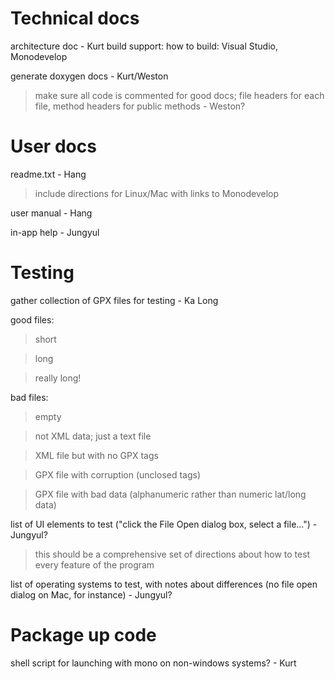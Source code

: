 # Technical docs #

architecture doc - Kurt
build support: how to build: Visual Studio, Monodevelop

generate doxygen docs - Kurt/Weston

> make sure all code is commented for good docs; file headers for each file, method headers for public methods - Weston?

# User docs #

readme.txt - Hang
> include directions for Linux/Mac with links to Monodevelop

user manual - Hang

in-app help - Jungyul

# Testing #

gather collection of GPX files for testing - Ka Long

good files:

> short

> long

> really long!

bad files:

> empty

> not XML data; just a text file

> XML file but with no GPX tags

> GPX file with corruption (unclosed tags)

> GPX file with bad data (alphanumeric rather than numeric lat/long data)

list of UI elements to test ("click the File Open dialog box, select a file...") - Jungyul?

> this should be a comprehensive set of directions about how to test every feature of the program

list of operating systems to test, with notes about differences (no file open dialog on Mac, for instance) - Jungyul?

# Package up code #

shell script for launching with mono on non-windows systems? - Kurt